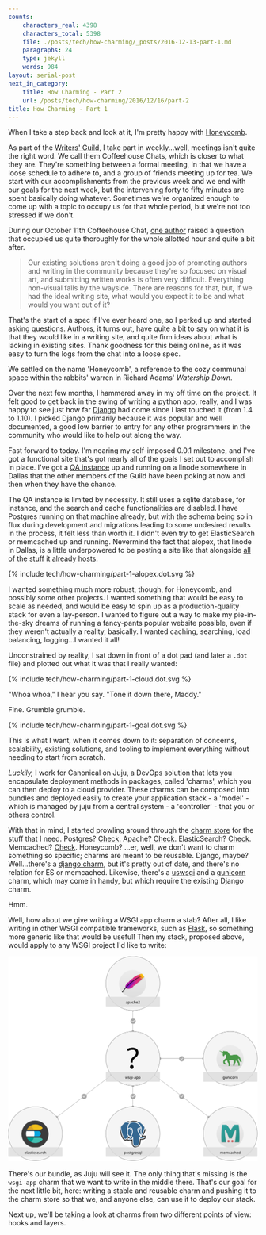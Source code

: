```yaml
---
counts:
    characters_real: 4398
    characters_total: 5398
    file: ./posts/tech/how-charming/_posts/2016-12-13-part-1.md
    paragraphs: 24
    type: jekyll
    words: 984
layout: serial-post
next_in_category:
    title: How Charming - Part 2
    url: /posts/tech/how-charming/2016/12/16/part-2
title: How Charming - Part 1
---
```


When I take a step back and look at it, I'm pretty happy with [Honeycomb](https://github.com/OpenFurry/honeycomb).

As part of the [Writers' Guild](http://furrywritersguild.com), I take part in weekly...well, meetings isn't quite the right word. We call them Coffeehouse Chats, which is closer to what they are. They're something between a formal meeting, in that we have a loose schedule to adhere to, and a group of friends meeting up for tea. We start with our accomplishments from the previous week and we end with our goals for the next week, but the intervening forty to fifty minutes are spent basically doing whatever. Sometimes we're organized enough to come up with a topic to occupy us for that whole period, but we're not too stressed if we don't.

During our October 11th Coffeehouse Chat, [one author](http://www.chriswilliamsauthor.com) raised a question that occupied us quite thoroughly for the whole allotted hour and quite a bit after.

> Our existing solutions aren't doing a good job of promoting authors and writing in the community because they're so focused on visual art, and submitting written works is often very difficult. Everything non-visual falls by the wayside. There are reasons for that, but, if we had the ideal writing site, what would you expect it to be and what would you want out of it?

That's the start of a spec if I've ever heard one, so I perked up and started asking questions. Authors, it turns out, have quite a bit to say on what it is that they would like in a writing site, and quite firm ideas about what is lacking in existing sites. Thank goodness for this being online, as it was easy to turn the logs from the chat into a loose spec.

We settled on the name 'Honeycomb', a reference to the cozy communal space within the rabbits' warren in Richard Adams' *Watership Down*.

Over the next few months, I hammered away in my off time on the project. It felt good to get back in the swing of writing a python app, really, and I was happy to see just how far [Django](https://www.djangoproject.com) had come since I last touched it (from 1.4 to 1.10). I picked Django primarily because it was popular and well documented, a good low barrier to entry for any other programmers in the community who would like to help out along the way.

Fast forward to today. I'm nearing my self-imposed 0.0.1 milestone, and I've got a functional site that's got nearly all of the goals I set out to accomplish in place. I've got a [QA instance](https://alopex.honeycomb.cafe) up and running on a linode somewhere in Dallas that the other members of the Guild have been poking at now and then when they have the chance.

The QA instance is limited by necessity. It still uses a sqlite database, for instance, and the search and cache functionalities are disabled. I have Postgres running on that machine already, but with the schema being so in flux during development and migrations leading to some undesired results in the process, it felt less than worth it. I didn't even try to get ElasticSearch or memcached up and running. Nevermind the fact that alopex, that linode in Dallas, is a little underpowered to be posting a site like that alongside [all of](https://polycul.es) the [stuff](https://characters.openfurry.org) it [already](https://furrypoll.com) [hosts](https://survey.adjectivespecies.com).

{% include tech/how-charming/part-1-alopex.dot.svg %}

I wanted something much more robust, though, for Honeycomb, and possibly some other projects. I wanted something that would be easy to scale as needed, and would be easy to spin up as a production-quality stack for even a lay-person. I wanted to figure out a way to make my pie-in-the-sky dreams of running a fancy-pants popular website possible, even if they weren't actually a reality, basically. I wanted caching, searching, load balancing, logging...I wanted it all!

Unconstrained by reality, I sat down in front of a dot pad (and later a `.dot` file) and plotted out what it was that I really wanted:

{% include tech/how-charming/part-1-cloud.dot.svg %}

"Whoa whoa," I hear you say. "Tone it down there, Maddy."

Fine. Grumble grumble.

{% include tech/how-charming/part-1-goal.dot.svg %}

This is what I want, when it comes down to it: separation of concerns, scalability, existing solutions, and tooling to implement everything without needing to start from scratch.

*Luckily,* I work for Canonical on Juju, a DevOps solution that lets you encapsulate deployment methods in packages, called 'charms', which you can then deploy to a cloud provider.  These charms can be composed into bundles and deployed easily to create your application stack - a 'model' - which is managed by juju from a central system - a 'controller' - that you or others control.

With that in mind, I started prowling around through the [charm store](https://jujucharms.com) for the stuff that I need. Postgres? [Check](https://jujucharms.com/postgresql/). Apache? [Check](https://jujucharms.com/apache2/). ElasticSearch? [Check](https://jujucharms.com/elasticsearch/). Memcached? [Check](https://jujucharms.com/memcached/).  Honeycomb? ...er, well, we don't want to charm something so specific; charms are meant to be reusable. Django, maybe?  Well...there's a [django charm](https://jujucharms.com/python-django/), but it's pretty out of date, and there's no relation for ES or memcached. Likewise, there's a [uswsgi](https://jujucharms.com/uwsgi/) and a [gunicorn](https://jujucharms.com/gunicorn/) charm, which may come in handy, but which require the existing Django charm.

Hmm.

Well, how about we give writing a WSGI app charm a stab? After all, I like writing in other WSGI compatible frameworks, such as [Flask](http://flask.pocoo.org), so something more generic like that would be useful! Then my stack, proposed above, would apply to any WSGI project I'd like to write:

![Our bundle](/assets/tech/how-charming/part-1-general.svg)

There's our bundle, as Juju will see it. The only thing that's missing is the `wsgi-app` charm that we want to write in the middle there. That's our goal for the next little bit, here: writing a stable and reusable charm and pushing it to the charm store so that we, and anyone else, can use it to deploy our stack.

Next up, we'll be taking a look at charms from two different points of view: hooks and layers.
